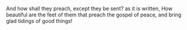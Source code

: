 And how shall they preach, except they be sent? as it is written, How beautiful are the feet of them that preach the gospel of peace, and bring glad tidings of good things!
